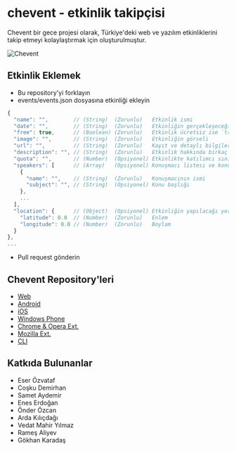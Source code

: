 # chevent - etkinlik takipçisi

Chevent bir gece projesi olarak, Türkiye'deki web ve yazılım etkinliklerini takip etmeyi kolaylaştırmak için oluşturulmuştur.

![Chevent](https://raw.githubusercontent.com/codeui/chevent/master/screenshot.png)

## Etkinlik Eklemek

- Bu repository'yi forklayın
- events/events.json dosyasına etkinliği ekleyin

```javascript
{
  "name": "",        // (String)  (Zorunlu)   Etkinlik ismi
  "date": "",        // (String)  (Zorunlu)   Etkinliğin gerçekleşeceği tarih (gg.aa.yyyy)
  "free": true,      // (Boolean) (Zorunlu)   Etkinlik ücretsiz ise `true`, değilse `false` girin
  "image": "",       // (String)  (Zorunlu)   Etkinliğin görseli
  "url": "",         // (String)  (Zorunlu)   Kayıt ve detaylı bilgilerin bulunduğu link
  "description": "", // (String)  (Zorunlu)   Etkinlik hakkında birkaç cümleyi geçmeyecek açıklama
  "quota": "",       // (Number)  (Opsiyonel) Etkinlikte katılımcı sınırı var mı? Varsa kaç kişi?
  "speakers": [      // (Array)   (Opsiyonel) Konuşmacı listesi ve konu başlıkları
    {
      "name": "",    // (String)  (Zorunlu)   Konuşmacının ismi
      "subject": "", // (String)  (Opsiyonel) Konu başlığı
    },
    ...
  ],
  "location": {      // (Object)  (Opsiyonel) Etkinliğin yapılacağı yere ait konum bilgisi
    "latitude": 0.0  // (Number)  (Zorunlu)   Enlem
    "longitude": 0.0 // (Number)  (Zorunlu)   Boylam
  }
},
...
```

- Pull request gönderin

## Chevent Repository'leri

- [Web](https://github.com/codeui/chevent-web)
- [Android](https://github.com/codeui/chevent-android)
- [iOS](https://github.com/codeui/chevent-ios)
- [Windows Phone](https://github.com/codeui/chevent-windows10)
- [Chrome & Opera Ext.](https://github.com/codeui/chevent-chrome)
- [Mozilla Ext.](https://github.com/codeui/chevent-mozilla)
- [CLI](https://github.com/codeui/chevent-js-cli)

## Katkıda Bulunanlar

* Eser Özvataf
* Coşku Demirhan
* Samet Aydemir
* Enes Erdoğan
* Önder Özcan
* Arda Kılıçdağı
* Vedat Mahir Yılmaz
* Rameş Aliyev
* Gökhan Karadaş
